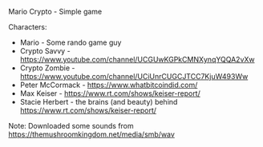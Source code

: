 Mario Crypto - Simple game

Characters:

* Mario - Some rando game guy
* Crypto Savvy - https://www.youtube.com/channel/UCGUwKGPkCMNXynqYQQA2vXw
* Crypto Zombie - https://www.youtube.com/channel/UCiUnrCUGCJTCC7KjuW493Ww
* Peter McCormack - https://www.whatbitcoindid.com/
* Max Keiser - https://www.rt.com/shows/keiser-report/
* Stacie Herbert - the brains (and beauty) behind https://www.rt.com/shows/keiser-report/


Note: Downloaded some sounds from https://themushroomkingdom.net/media/smb/wav
